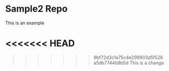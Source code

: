 # Sample2 Repo
This is an example

<<<<<<< HEAD
=======

>>>>>>> 9bf72d3c1e75c4e299903d5f526a5db7744b8b5d
This is a change
